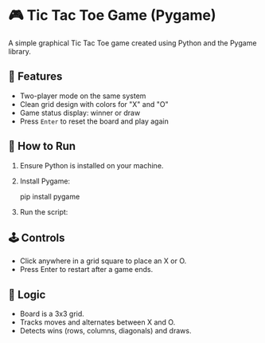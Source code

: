 # 🎮 Tic Tac Toe Game (Pygame)

A simple graphical Tic Tac Toe game created using Python and the Pygame library.

## 📌 Features
- Two-player mode on the same system
- Clean grid design with colors for "X" and "O"
- Game status display: winner or draw
- Press `Enter` to reset the board and play again

## 🚀 How to Run
1. Ensure Python is installed on your machine.
2. Install Pygame:
   
   pip install pygame

3. Run the script:

## 🕹️ Controls

- Click anywhere in a grid square to place an X or O.
- Press Enter to restart after a game ends.

## 🧠 Logic

- Board is a 3x3 grid.
- Tracks moves and alternates between X and O.
- Detects wins (rows, columns, diagonals) and draws.

